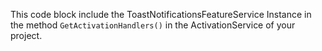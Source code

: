 This code block include the ToastNotificationsFeatureService Instance in the method `GetActivationHandlers()` in the ActivationService of your project.
